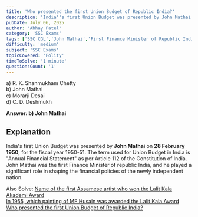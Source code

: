 ```yaml
---
title: 'Who presented the first Union Budget of Republic India?'
description: 'India''s first Union Budget was presented by John Mathai on 28 Feburary, 1950, for the fiscical year 1950-51.'
pubDate: July 06, 2025
author: 'Abhay Patel'
category: 'SSC Exams'
tags: ['SSC CGL','John Mathai','First Finance Minister of Republic India','First Union Budget of India']
difficulty: 'medium'
subject: 'SSC Exams'
topicCovered: 'Polity'
timeToSolve: '1 minute'
questionsCount: '1'
---
```


a) R. K. Shanmukham Chetty  
b) John Mathai  
c) Morarji Desai  
d) C. D. Deshmukh  

**Answer: b) John Mathai**

## Explanation
India's first Union Budget was presented by **John Mathai** on **28 February 1950**, for the fiscal year 1950-51. The term used for Union Budget in India is "Annual Financial Statement" as per Article 112 of the Constitution of India. John Mathai was the first Finance Minister of republic India, and he played a significant role in shaping the financial policies of the newly independent nation.

Also Solve: [Name of the first Assamese artist who won the Lalit Kala Akademi Award](https://eduware.vercel.app/questions/first-assamese-to-lalit-kala-award)  
[In 1955, which painting of MF Husain was awarded the Lalit Kala Award](https://eduware.vercel.app/questions/painting-of-mf-hussain-awarded)  
[Who presented the first Union Budget of Republic India?](https://eduware.vercel.app/questions/who-presented-the-first-union-budget-of-independent-india)

